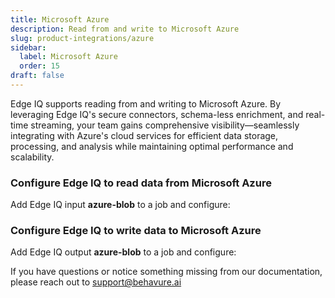 ```yaml
---
title: Microsoft Azure
description: Read from and write to Microsoft Azure
slug: product-integrations/azure
sidebar:
  label: Microsoft Azure
  order: 15
draft: false
---
```


Edge IQ supports reading from and writing to Microsoft Azure. By leveraging Edge IQ's secure connectors, schema-less enrichment, and real-time streaming, your team gains comprehensive visibility—seamlessly integrating with Azure's cloud services for efficient data storage, processing, and analysis while maintaining optimal performance and scalability.

### Configure Edge IQ to read data from Microsoft Azure

Add Edge IQ input **azure-blob** to a job and configure:

### Configure Edge IQ to write data to Microsoft Azure

Add Edge IQ output **azure-blob** to a job and configure:

If you have questions or notice something missing from our documentation, please reach out to support@behavure.ai
